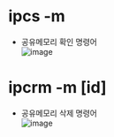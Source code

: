 ipcs -m
=======
 - 공유메모리 확인 명령어</br>
   ![image](https://user-images.githubusercontent.com/70207093/197481026-bddeee82-7d88-44d5-97d1-033dbbf03433.png)
 
ipcrm -m [id]
=============
 - 공유메모리 삭제 명령어</br>
   ![image](https://user-images.githubusercontent.com/70207093/197481659-bb4fbbb7-d32c-41f7-9b18-4002636aef66.png)
